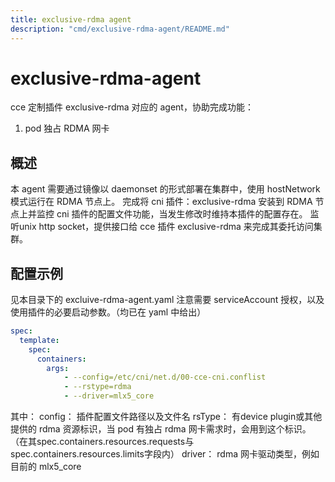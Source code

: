 ```yaml
---
title: exclusive-rdma agent
description: "cmd/exclusive-rdma-agent/README.md"
---
```


# exclusive-rdma-agent
cce 定制插件 exclusive-rdma 对应的 agent，协助完成功能：
1. pod 独占 RDMA 网卡

## 概述
本 agent 需要通过镜像以 daemonset 的形式部署在集群中，使用 hostNetwork 模式运行在 RDMA 节点上。
完成将 cni 插件：exclusive-rdma 安装到 RDMA 节点上并监控 cni 插件的配置文件功能，当发生修改时维持本插件的配置存在。
监听unix http socket，提供接口给 cce 插件 exclusive-rdma 来完成其委托访问集群。

## 配置示例
见本目录下的 excluive-rdma-agent.yaml
注意需要 serviceAccount 授权，以及使用插件的必要启动参数。（均已在 yaml 中给出）

```yaml
spec:
  template:
    spec:
      containers:
        args:
            - --config=/etc/cni/net.d/00-cce-cni.conflist 
            - --rstype=rdma 
            - --driver=mlx5_core 
```

其中：
config： 插件配置文件路径以及文件名
rsType： 有device plugin或其他提供的 rdma 资源标识，当 pod 有独占 rdma 网卡需求时，会用到这个标识。
        （在其spec.containers.resources.requests与spec.containers.resources.limits字段内）
driver： rdma 网卡驱动类型，例如目前的 mlx5_core